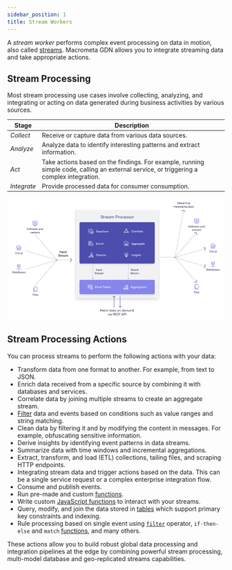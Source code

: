 ```yaml
---
sidebar_position: 1
title: Stream Workers
---
```


A _stream worker_ performs complex event processing on data in motion, also called [streams](../streams/index.md). Macrometa GDN allows you to integrate streaming data and take appropriate actions.

## Stream Processing

Most stream processing use cases involve collecting, analyzing, and integrating or acting on data generated during business activities by various sources.

| Stage | Description |
|-------|-------------|
| _Collect_ | Receive or capture data from various data sources. |
| _Analyze_ | Analyze data to identify interesting patterns and extract information. |
| _Act_ | Take actions based on the findings. For example, running simple code, calling an external service, or triggering a complex integration. |
| _Integrate_ | Provide processed data for consumer consumption. |

![GDN Essentials](/img/gdn-cep-overview.png)

## Stream Processing Actions

You can process streams to perform the following actions with your data:

- Transform data from one format to another. For example, from text to JSON.
- Enrich data received from a specific source by combining it with databases and services.
- Correlate data by joining multiple streams to create an aggregate stream.
- [Filter](query-guide/query.md#filter) data and events based on conditions such as value ranges and string matching.
- Clean data by filtering it and by modifying the content in messages. For example, obfuscating sensitive information.
- Derive insights by identifying event patterns in data streams.
- Summarize data with time windows and incremental aggregations.
- Extract, transform, and load (ETL) collections, tailing files, and scraping HTTP endpoints.
- Integrating stream data and trigger actions based on the data. This can be a single service request or a complex enterprise integration flow.
- Consume and publish events.
- Run pre-made and custom [functions](query-guide/functions/index.md).
- Write custom [JavaScript functions](query-guide/custom-script-functions.md) to interact with your streams.
- Query, modify, and join the data stored in [tables](table/index.md) which support primary key constraints and indexing.
- Rule processing based on single event using [`filter`](query-guide/query.md#filter) operator, `if-then-else` and `match` [functions](query-guide/query.md#function), and many others.

These actions allow you to build robust global data processing and integration pipelines at the edge by combining powerful stream processing, multi-model database and geo-replicated streams capabilities.
